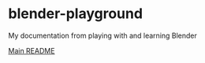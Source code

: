 # blender-playground
My documentation from playing with and learning Blender

[Main README](main/README.md)
